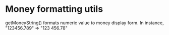 # Money formatting utils

getMoneyString() formats numeric value to money display form.
In instance, "123456.789" => "123 456.78"
